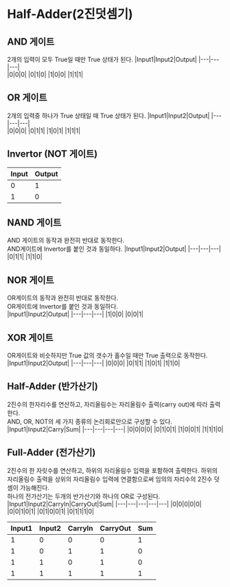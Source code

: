 # Half-Adder(2진덧셈기)

## AND 게이트
2개의 입력이 모두 True일 때만 True 상태가 된다.
|Input1|Input2|Output|
|---|---|---|   
|0|0|0|
|0|1|0|
|1|0|0|
|1|1|1|

## OR 게이트
2개의 입력중 하나가 True 상태일 때 True 상태가 된다.
|Input1|Input2|Output|
|---|---|---|   
|0|0|0|
|0|1|1|
|1|0|1|
|1|1|1|

## Invertor (NOT 게이트)
|Input|Output|
|---|---|   
|0|1|   
|1|0| 

## NAND 게이트
AND 게이트의 동작과 완전히 반대로 동작한다.   
AND게이트에 Invertor를 붙인 것과 동일하다.
|Input1|Input2|Output|
|---|---|---|
|0|1|1|
|1|1|0|

## NOR 게이트
OR게이트의 동작과 완전히 반대로 동작한다.   
OR게이트에 Invertor를 붙인 것과 동일하다.   
|Input1|Input2|Output|
|---|---|---|
|1|0|0|
|0|0|1|

## XOR 게이트
OR게이트와 비슷하지만 True 값의 갯수가 홀수일 때만 True 출력으로 동작한다.
|Input1|Input2|Output|
|---|---|---|
|0|0|0|
|0|1|1|
|1|0|1|
|1|1|0|

## Half-Adder (반가산기)
2진수의 한자리수를 연산하고, 자리올림수는 자리올림수 출력(carry out)에 따라 출력한다.   
AND, OR, NOT의 세 가지 종류의 논리회로만으로 구성할 수 있다.
|Input1|Input2|Carry|Sum|
|---|---|---|---|
|0|0|0|0|
|0|1|0|1|
|1|0|0|1|
|1|1|1|0|

## Full-Adder (전가산기)
2진수의 한 자릿수를 연산하고, 하위의 자리올림수 입력을 포함하여 출력한다.   하위의 자리올림수 출력을 상위의 자리올림수 입력에 연결함으로써 임의의 자리수의 2진수 덧셈이 가능해진다.   
하나의 전가산기는 두개의 반가산기와 하나의 OR로 구성된다.
|Input1|Input2|CarryIn|CarryOut|Sum|
|---|---|---|---|---|
|0|0|0|0|0|
|0|0|1|0|1|
|0|1|0|0|1|
|0|1|1|1|0|

|Input1|Input2|CarryIn|CarryOut|Sum|
|---|---|---|---|---|
|1|0|0|0|1|
|1|0|1|1|0|
|1|1|0|1|0|
|1|1|1|1|1|
